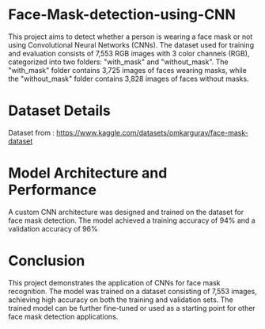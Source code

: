 # Face-Mask-detection-using-CNN
This project aims to detect whether a person is wearing a face mask or not using Convolutional Neural Networks (CNNs). The dataset used for training and evaluation consists of 7,553 RGB images with 3 color channels (RGB), categorized into two folders: "with_mask" and "without_mask". The "with_mask" folder contains 3,725 images of faces wearing masks, while the "without_mask" folder contains 3,828 images of faces without masks.

# Dataset Details
Dataset from :
https://www.kaggle.com/datasets/omkargurav/face-mask-dataset

# Model Architecture and Performance
A custom CNN architecture was designed and trained on the dataset for face mask detection. The model achieved a training accuracy of 94% and a validation accuracy of 96%

# Conclusion
This project demonstrates the application of CNNs for face mask recognition. The model was trained on a dataset consisting of 7,553 images, achieving high accuracy on both the training and validation sets. The trained model can be further fine-tuned or used as a starting point for other face mask detection applications.
